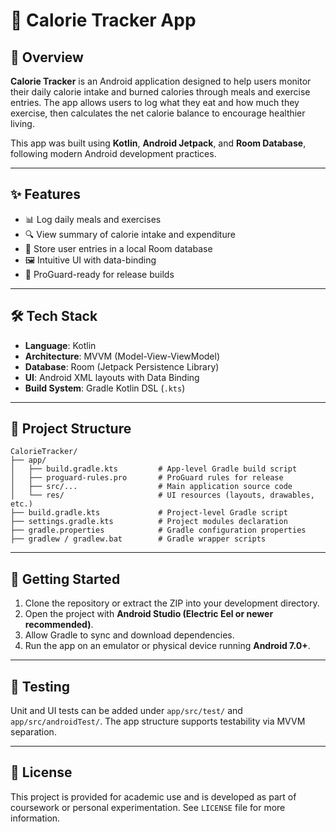 
# 🥗 Calorie Tracker App

## 📱 Overview

**Calorie Tracker** is an Android application designed to help users monitor their daily calorie intake and burned calories through meals and exercise entries. The app allows users to log what they eat and how much they exercise, then calculates the net calorie balance to encourage healthier living.

This app was built using **Kotlin**, **Android Jetpack**, and **Room Database**, following modern Android development practices.

---

## ✨ Features

- 📊 Log daily meals and exercises
- 🔍 View summary of calorie intake and expenditure
- 🧠 Store user entries in a local Room database
- 🖼️ Intuitive UI with data-binding
- 🧹 ProGuard-ready for release builds

---

## 🛠️ Tech Stack

- **Language**: Kotlin
- **Architecture**: MVVM (Model-View-ViewModel)
- **Database**: Room (Jetpack Persistence Library)
- **UI**: Android XML layouts with Data Binding
- **Build System**: Gradle Kotlin DSL (`.kts`)

---

## 📁 Project Structure

```
CalorieTracker/
├── app/
│   ├── build.gradle.kts         # App-level Gradle build script
│   ├── proguard-rules.pro       # ProGuard rules for release
│   ├── src/...                  # Main application source code
│   └── res/                     # UI resources (layouts, drawables, etc.)
├── build.gradle.kts             # Project-level Gradle script
├── settings.gradle.kts          # Project modules declaration
├── gradle.properties            # Gradle configuration properties
├── gradlew / gradlew.bat        # Gradle wrapper scripts
```

---

## 🚀 Getting Started

1. Clone the repository or extract the ZIP into your development directory.
2. Open the project with **Android Studio (Electric Eel or newer recommended)**.
3. Allow Gradle to sync and download dependencies.
4. Run the app on an emulator or physical device running **Android 7.0+**.

---

## 🧪 Testing

Unit and UI tests can be added under `app/src/test/` and `app/src/androidTest/`. The app structure supports testability via MVVM separation.

---

## 📄 License

This project is provided for academic use and is developed as part of coursework or personal experimentation. See `LICENSE` file for more information.
